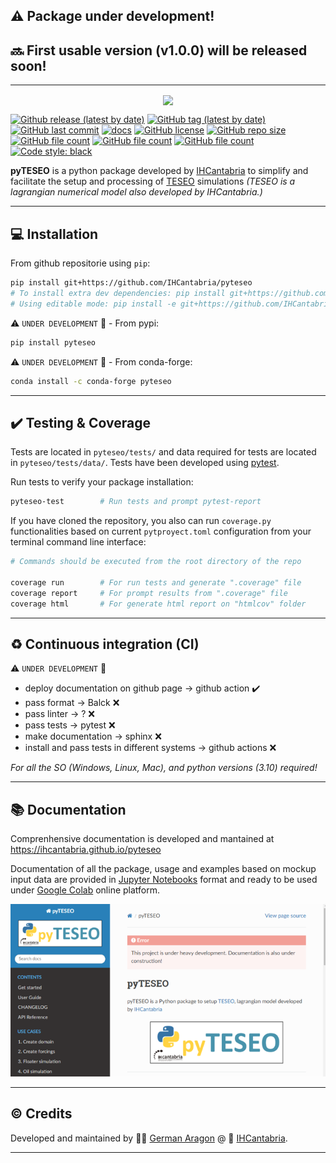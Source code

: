 ## :warning: Package under development!
## :soon: First usable version (v1.0.0) will be released soon!
---

<p align="center">
<img align="center" width="600" src="https://ihcantabria.github.io/pyteseo/_images/pyTESEO_logo.png">
</p>


[![Github release (latest by date)](https://img.shields.io/github/v/release/ihcantabria/pyteseo?label=last%20release)](https://github.com/IHCantabria/pyteseo/releases)
[![GitHub tag (latest by date)](https://img.shields.io/github/v/tag/IHCantabria/pyteseo?label=last%20tag)](https://github.com/IHCantabria/pyteseo/tags)
[![GitHub last commit](https://img.shields.io/github/last-commit/ihcantabria/pyteseo)](https://github.com/IHCantabria/pyteseo/commits/main)
[![docs](https://img.shields.io/github/deployments/ihcantabria/pyteseo/deploy-docs?label=deploy-docs)](https://ihcantabria.github.io/pyteseo)
[![GitHub license](https://img.shields.io/github/license/IHCantabria/pyteseo)](https://github.com/IHCantabria/pyteseo/blob/main/LICENSE.md)
[![GitHub repo size](https://img.shields.io/github/repo-size/IHCantabria/pyteseo)](https://github.com/IHCantabria/pyteseo)
[![GitHub file count](https://img.shields.io/github/directory-file-count/IHCantabria/pyteseo)](https://github.com/IHCantabria/pyteseo)
[![GitHub file count](https://img.shields.io/github/languages/count/IHCantabria/pyteseo)](https://github.com/IHCantabria/pyteseo)
[![GitHub file count](https://img.shields.io/github/languages/top/IHCantabria/pyteseo)](https://github.com/IHCantabria/pyteseo)
[![Code style: black](https://img.shields.io/badge/code%20style-black-000000.svg)](https://github.com/psf/black)



**pyTESEO** is a python package developed by [IHCantabria](https://ihcantabria.com/en/) to simplify and facilitate the setup and processing of [TESEO](https://ihcantabria.com/en/specialized-software/teseo/) simulations *(TESEO is a lagrangian numerical model also developed by IHCantabria.)*


---

## :computer: Installation

From github repositorie using `pip`:
```bash
pip install git+https://github.com/IHCantabria/pyteseo
# To install extra dev dependencies: pip install git+https://github.com/IHCantabria/pyteseo[dev]
# Using editable mode: pip install -e git+https://github.com/IHCantabria/pyteseo[dev]

```

:warning: `UNDER DEVELOPMENT` :construction: - From pypi:
```bash
pip install pyteseo
```
:warning: `UNDER DEVELOPMENT` :construction: - From conda-forge:
```bash
conda install -c conda-forge pyteseo
```

---

## :heavy_check_mark: Testing & Coverage
Tests are located in `pyteseo/tests/` and data required for tests are located in `pyteseo/tests/data/`.
Tests have been developed using [pytest](https://docs.pytest.org/).

Run tests to verify your package installation:
```bash
pyteseo-test        # Run tests and prompt pytest-report
```

If you have cloned the repository, you also can run `coverage.py` functionalities based on current `pytproyect.toml` configuration from your terminal command line interface:
```bash
# Commands should be executed from the root directory of the repo

coverage run        # For run tests and generate ".coverage" file
coverage report     # For prompt results from ".coverage" file
coverage html       # For generate html report on "htmlcov" folder
```


---

## :recycle: Continuous integration (CI)

:warning: `UNDER DEVELOPMENT` :construction:
* deploy documentation on github page -> github action :heavy_check_mark:
* pass format -> Balck :x:
* pass linter -> ? :x:
* pass tests -> pytest :x:
* make documentation -> sphinx :x:
* install and pass tests in different systems -> github actions :x:

*For all the SO (Windows, Linux, Mac), and python versions (3.10) required!*

---

## :books: Documentation

Comprenhensive documentation is developed and mantained at https://ihcantabria.github.io/pyteseo

Documentation of all the package, usage and examples based on mockup input data are provided in [Jupyter Notebooks](https://jupyter.org/) format and ready to be used under [Google Colab](https://colab.research.google.com/) online platform.


![pyteseo_doc](docs/_static/doc_snapshoot.png)

---

## :copyright: Credits
Developed and maintained by :man_technologist: [German Aragon](https://github.com/aragong) @ :office: [IHCantabria](https://github.com/IHCantabria).

---
